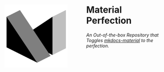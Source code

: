 <style>
  .block img {
    float: left;
    margin-right: 5em;
    width: 200px;
    height: 200px;
  }
  .block h1, h6 {
    overflow: hidden;
  }
</style>

<div class="block">
  <sup>
    <img class="filtered" src="logo.png" />
  </sup>
  <h1>
    Material Perfection
  </h1>
  <h6>
    An Out-of-the-box Repository that Toggles <a href="https://github.com/squidfunk/mkdocs-material">mkdocs-material</a> to the perfection.
  </h6>
</div>
